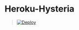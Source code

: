 # Heroku-Hysteria
> [![Deploy](https://www.herokucdn.com/deploy/button.png)](https://dashboard.heroku.com/new?template=https://github.com/thucsc/Hysteria-Heroku)
